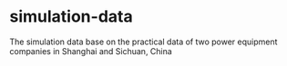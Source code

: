 # simulation-data
The simulation data base on the practical data of two power equipment companies in Shanghai and Sichuan, China
